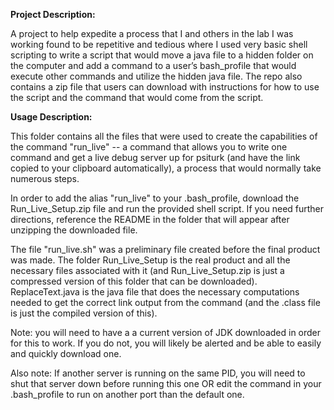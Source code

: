 **Project Description:**

A project to help expedite a process that I and others in the lab I was working found to be repetitive and tedious where I used very basic shell scripting to write a script that would move a java file to a hidden folder on the computer and add a command to a user’s bash_profile that would execute other commands and utilize the hidden java file. The repo also contains a zip file that users can download with instructions for how to use the script and the command that would come from the script. 

**Usage Description:**

This folder contains all the files that were used to create the capabilities of the command "run_live" -- a command that allows you to write one command and get a live debug server up for psiturk (and have the link copied to your clipboard automatically), a process that would normally take numerous steps.

In order to add the alias "run_live" to your .bash_profile, download the Run_Live_Setup.zip file and run the provided shell script. If you need further directions, reference the README in the folder that will appear after unzipping the downloaded file.

The file "run_live.sh" was a preliminary file created before the final product was made. The folder Run_Live_Setup is the real product and all the necessary files associated with it (and Run_Live_Setup.zip is just a compressed version of this folder that can be downloaded). ReplaceText.java is the java file that does the necessary computations needed to get the correct link output from the command (and the .class file is just the compiled version of this).

Note: you will need to have a a current version of JDK downloaded in order for this to work. If you do not, you will likely be alerted and be able to easily and quickly download one.

Also note: If another server is running on the same PID, you will need to shut that server down before running this one OR edit the command in your .bash_profile to run on another port than the default one.
